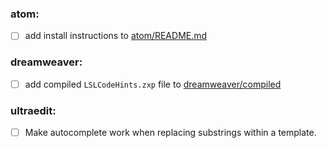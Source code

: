 ### atom:

* [ ] add install instructions to [atom/README.md](atom/README.md)

### dreamweaver:

* [ ] add compiled `LSLCodeHints.zxp` file to [dreamweaver/compiled](dreamweaver/compiled)

### ultraedit:

* [ ] Make autocomplete work when replacing substrings within a template.
